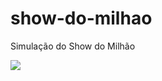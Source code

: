 # show-do-milhao
Simulação do Show do Milhão


![](src/antoniogrosso/docs/Bib/jovensgenios/inicial.png)
